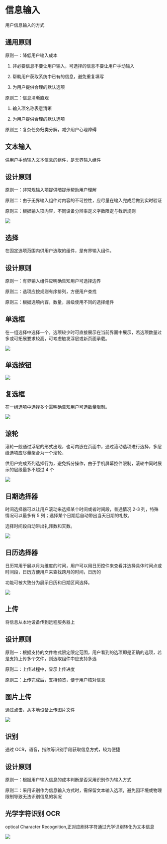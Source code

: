 # 信息输入

用户信息输入的方式

## 通用原则

原则一：降低用户输入成本

1. 非必要信息不要让用户输入，可选择的信息不要让用户手动输入

2. 帮助用户获取系统中已有的信息，避免重复填写

3. 为用户提供合理的默认选项

原则二：信息清晰直观

1. 输入项名称表意清晰

2. 为用户提供合理的默认选项

原则三：复杂任务归类分解，减少用户心理障碍

## 文本输入

供用户手动输入文本信息的组件，是无界输入组件

## 设计原则

原则一：非常规输入项提供暗提示帮助用户理解

原则二：由于无界输入组件对内容的不可控性，应尽量在输入完成后做到实时验证

原则三：根据输入项内容，不同设备分辨率定义字数限定与截断规则

![](https://cdn.cloudpnr.com/miniapp/matrix/teambition/input-1.png)

## 选择

在固定选项范围内供用户选取的组件，是有界输入组件。

## 设计原则

原则一：有界输入组件应明确告知用户可选择边界

原则二：选项应按规则有序排列，方便用户查找

原则三：根据选项内容，数量，层级使用不同的选择组件

## 单选框

在一组选择中选择一个，选项较少时可直接展示在当前界面中展示，若选项数量过多或可拓展要求较高，可考虑触发浮层或新页面承载。

![](https://cdn.cloudpnr.com/miniapp/matrix/teambition/input-2.png)

## 单选按钮

![](https://cdn.cloudpnr.com/miniapp/matrix/teambition/input-3.png)

## 复选框

在一组选项中选择多个需明确告知用户可选数量限制。

![](https://cdn.cloudpnr.com/miniapp/matrix/teambition/input-4.png)

## 滚轮

滚轮一般通过浮层的形式出现，也可内嵌在页面中，通过滚动选项进行选择，多层级选项应尽量聚合为一个滚轮，

供用户完成系列选择行为，避免拆分操作，由于手机屏幕控件限制，滚轮中同时展示的层级最多不超过 4 个

![](https://cdn.cloudpnr.com/miniapp/matrix/teambition/input-5.png)

## 日期选择器

时间选择器可以让用户滚动来选择某个时间或者时间段，普通情况 2-3 列，特殊情况可以最多有 5 列；选择某个日期后自动带出当天日期的礼数，

选择时间段自动带出礼拜数和天数。

![](https://cdn.cloudpnr.com/miniapp/matrix/teambition/input-6.png)

## 日历选择器

日历常用于展以月为维度的时间，用户可以用日历控件来查看并选择具体时间点或时间段，日历方便用户来查找跨月的时间，日历的

功能可被大致分为展示日历和日期区间选择。

![](https://cdn.cloudpnr.com/miniapp/matrix/teambition/input-7.png)

## 上传

将信息从本地设备传到远程服务器上

## 设计原则

原则一：根据支持的文件格式限定限定范围，用户看到的选项即是正确的选项，若是支持上传多个文件，则选取组件中应支持多选

原则二：上传过程中，显示上传进度

原则三：上传完成后，支持预览，便于用户核对信息

## 图片上传

通过点击，从本地设备上传图片文件

![](https://cdn.cloudpnr.com/miniapp/matrix/teambition/input-8.png)

## 识别

通过 OCR，语音，指纹等识别手段获取信息方式，较为便捷

## 设计原则

原则一：根据用户输入信息的成本判断是否采用识别作为输入方式

原则二：采用识别作为信息输入方式时，需保留文本输入选项，避免因环境或物理限制导致无法识别信息的状况

## 光学字符识别 OCR

optical Character Recognition,正对应刷体字符通过光学识别转化为文本信息

![](https://cdn.cloudpnr.com/miniapp/matrix/teambition/input-9.png)
